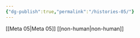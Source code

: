 ```yaml
---
{"dg-publish":true,"permalink":"/histories-05/"}
---
```



[[Meta 05\|Meta 05]]
[[non-human\|non-human]]